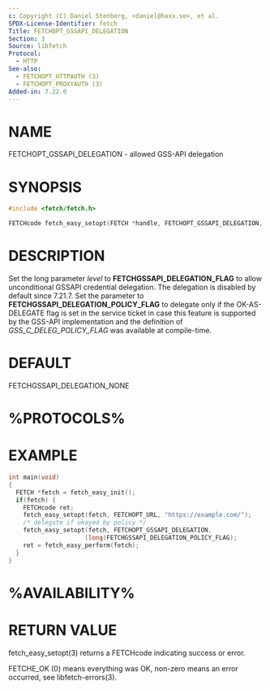 ```yaml
---
c: Copyright (C) Daniel Stenberg, <daniel@haxx.se>, et al.
SPDX-License-Identifier: fetch
Title: FETCHOPT_GSSAPI_DELEGATION
Section: 3
Source: libfetch
Protocol:
  - HTTP
See-also:
  - FETCHOPT_HTTPAUTH (3)
  - FETCHOPT_PROXYAUTH (3)
Added-in: 7.22.0
---
```


# NAME

FETCHOPT_GSSAPI_DELEGATION - allowed GSS-API delegation

# SYNOPSIS

~~~c
#include <fetch/fetch.h>

FETCHcode fetch_easy_setopt(FETCH *handle, FETCHOPT_GSSAPI_DELEGATION, long level);
~~~

# DESCRIPTION

Set the long parameter *level* to **FETCHGSSAPI_DELEGATION_FLAG** to allow
unconditional GSSAPI credential delegation. The delegation is disabled by
default since 7.21.7. Set the parameter to
**FETCHGSSAPI_DELEGATION_POLICY_FLAG** to delegate only if the OK-AS-DELEGATE
flag is set in the service ticket in case this feature is supported by the
GSS-API implementation and the definition of *GSS_C_DELEG_POLICY_FLAG* was
available at compile-time.

# DEFAULT

FETCHGSSAPI_DELEGATION_NONE

# %PROTOCOLS%

# EXAMPLE

~~~c
int main(void)
{
  FETCH *fetch = fetch_easy_init();
  if(fetch) {
    FETCHcode ret;
    fetch_easy_setopt(fetch, FETCHOPT_URL, "https://example.com/");
    /* delegate if okayed by policy */
    fetch_easy_setopt(fetch, FETCHOPT_GSSAPI_DELEGATION,
                     (long)FETCHGSSAPI_DELEGATION_POLICY_FLAG);
    ret = fetch_easy_perform(fetch);
  }
}
~~~

# %AVAILABILITY%

# RETURN VALUE

fetch_easy_setopt(3) returns a FETCHcode indicating success or error.

FETCHE_OK (0) means everything was OK, non-zero means an error occurred, see
libfetch-errors(3).
